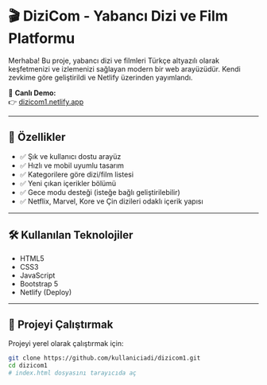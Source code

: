 # 🎬 DiziCom - Yabancı Dizi ve Film Platformu

Merhaba! Bu proje, yabancı dizi ve filmleri Türkçe altyazılı olarak keşfetmenizi ve izlemenizi sağlayan modern bir web arayüzüdür. Kendi zevkime göre geliştirildi ve Netlify üzerinden yayımlandı.

🔗 **Canlı Demo:**  
👉 [dizicom1.netlify.app](https://dizicom1.netlify.app/)

---

## 🚀 Özellikler

- ✅ Şık ve kullanıcı dostu arayüz  
- ✅ Hızlı ve mobil uyumlu tasarım  
- ✅ Kategorilere göre dizi/film listesi  
- ✅ Yeni çıkan içerikler bölümü  
- ✅ Gece modu desteği (isteğe bağlı geliştirilebilir)  
- ✅ Netflix, Marvel, Kore ve Çin dizileri odaklı içerik yapısı

---

## 🛠️ Kullanılan Teknolojiler

- HTML5  
- CSS3  
- JavaScript  
- Bootstrap 5  
- Netlify (Deploy)

---

## 📁 Projeyi Çalıştırmak

Projeyi yerel olarak çalıştırmak için:

```bash
git clone https://github.com/kullaniciadi/dizicom1.git
cd dizicom1
# index.html dosyasını tarayıcıda aç
